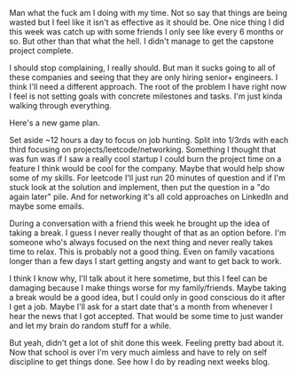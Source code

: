 Man what the fuck am I doing with my time. Not so say that things are being wasted but I feel like it isn't as effective as it should be. One nice thing I did this week was catch up with some friends I only see like every 6 months or so. But other than that what the hell. I didn't manage to get the capstone project complete.

I should stop complaining, I really should. But man it sucks going to all of these companies and seeing that they are only hiring senior+ engineers. I think I'll need a different approach. The root of the problem I have right now I feel is not setting goals with concrete milestones and tasks. I'm just kinda walking through everything.

Here's a new game plan.

Set aside ~12 hours a day to focus on job hunting. Split into 1/3rds with each third focusing on projects/leetcode/networking. Something I thought that was fun was if I saw a really cool startup I could burn the project time on a feature I think would be cool for the company. Maybe that would help show some of my skills. For leetcode I'll just run 20 minutes of question and if I'm stuck look at the solution and implement, then put the question in a "do again later" pile. And for networking it's all cold approaches on LinkedIn and maybe some emails.

During a conversation with a friend this week he brought up the idea of taking a break. I guess I never really thought of that as an option before. I'm someone who's always focused on the next thing and never really takes time to relax. This is probably not a good thing. Even on family vacations longer than a few days I start getting angsty and want to get back to work. 

I think I know why, I'll talk about it here sometime, but this I feel can be damaging because I make things worse for my family/friends. Maybe taking a break would be a good idea, but I could only in good conscious do it after I get a job. Maybe I'll ask for a start date that's a month from whenever I hear the news that I got accepted. That would be some time to just wander and let my brain do random stuff for a while.

But yeah, didn't get a lot of shit done this week. Feeling pretty bad about it. Now that school is over I'm very much aimless and have to rely on self discipline to get things done. See how I do by reading next weeks blog.